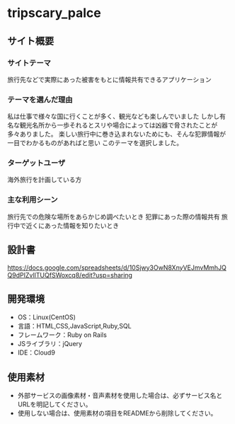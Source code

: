 # tripscary_palce

## サイト概要
### サイトテーマ
旅行先などで実際にあった被害をもとに情報共有できるアプリケーション

### テーマを選んだ理由
私は仕事で様々な国に行くことが多く、観光なども楽しんでいました
しかし有名な観光名所から一歩それるとスリや場合によっては凶器で脅されたことが
多々ありました。
楽しい旅行中に巻き込まれないためにも、そんな犯罪情報が一目でわかるものがあればと思い
このテーマを選択しました。


### ターゲットユーザ
海外旅行を計画している方

### 主な利用シーン
旅行先での危険な場所をあらかじめ調べたいとき
犯罪にあった際の情報共有
旅行中で近くにあった情報を知りたいとき

## 設計書
https://docs.google.com/spreadsheets/d/10Sjwy3OwN8XnyVEJmvMmhJQQ9dPIZvlITUQfSWoxcq8/edit?usp=sharing

## 開発環境
- OS：Linux(CentOS)
- 言語：HTML,CSS,JavaScript,Ruby,SQL
- フレームワーク：Ruby on Rails
- JSライブラリ：jQuery
- IDE：Cloud9

## 使用素材
- 外部サービスの画像素材・音声素材を使用した場合は、必ずサービス名とURLを明記してください。
- 使用しない場合は、使用素材の項目をREADMEから削除してください。
